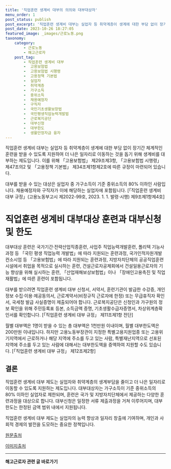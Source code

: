```yaml
---
title: '직업훈련 생계비 대부의 의의와 대부대상자'
menu_order: 1
post_status: publish
post_excerpt: '직업훈련 생계비 대부는 실업자 등 취약계층이 생계에 대한 부담 없이 장기간 체계적인 훈련을 받을 수 있도록 지원하여 더 나은 일자리로 이동하는 것을 돕기 위해 생계비를 대부하는 제도입니다. 이를 위해  고용보험법  제29조제3항,  고용보험법 시행령  제47조의2 및  고용정책 기본법  제34조제1항제2호에 따른 규정이 마련되어 있습니다.'
post_date: 2023-10-26 18:27:05
featured_image: _images/근로노동.png
taxonomy:
    category:
        - 근로노동
        - 해고근로자
    post_tag:
        - 직업훈련 생계비 대부
        -  고용보험법
        -  고용보험법 시행령
        -  고용정책 기본법
        -  실업자
        -  취약계층
        -  가구소득
        -  중위소득
        -  채용예정자
        -  구직자
        -  국민기초생활보장법
        -  국민평생직업능력개발법
        -  근로복지공단
        -  대부신청
        -  대부한도
        -  생활안정자금 융자
---
```



직업훈련 생계비 대부는 실업자 등 취약계층이 생계에 대한 부담 없이 장기간 체계적인 훈련을 받을 수 있도록 지원하여 더 나은 일자리로 이동하는 것을 돕기 위해 생계비를 대부하는 제도입니다. 이를 위해 「고용보험법」 제29조제3항, 「고용보험법 시행령」 제47조의2 및 「고용정책 기본법」 제34조제1항제2호에 따른 규정이 마련되어 있습니다.

대부를 받을 수 있는 대상은 실업자 중 가구소득이 기준 중위소득의 80% 이하인 사람입니다. 채용예정자와 구직자가 이에 해당하는 실업자에 포함됩니다. [「직업훈련 생계비 대부 규정」(고용노동부고시 제2022-99호, 2023. 1. 1. 발령·시행) 제9조제1항제4호]

# 직업훈련 생계비 대부대상 훈련과 대부신청 및 한도

대부대상 훈련은 국가기간·전략산업직종훈련, 사업주 직업능력개발훈련, 폴리텍 기능사 과정 등 「국민 평생 직업능력 개발법」에 따라 지원되는 훈련과정, 국가인적자원개발컨소시엄 등 「고용보험법」에 따라 지원되는 훈련과정, 지방자치단체의 공공직업훈련시설에서 취업을 목적으로 실시하는 훈련, 건설근로자공제회에서 건설일용근로자의 기능 향상을 위해 실시하는 훈련, 「산업재해보상보험법」이나 「장애인고용촉진 및 직업재활법」에 따른 훈련이 포함됩니다.

대부를 받으려면 직업훈련 생계비 대부 신청서, 서약서, 훈련기관이 발급한 수강증, 개인정보 수집·이용·제공동의서, 근로계약서(비정규직 근로자에 한정) 또는 무급휴직자 확인서, 국세청 발급 사실증명이 제출되어야 합니다. 근로복지공단은 신청인과 가구원의 정보 확인을 위해 주민등록표 등본, 소득금액 증명, 기초생활수급자증명서, 차상위계층확인서를 확인합니다. [「직업훈련 생계비 대부 규정」 제11조제1항 전단]

월별 대부액은 1명이 받을 수 있는 총 대부액은 1천만원 이내이며, 월별 대부한도액은 200만원 이내입니다. 하지만 고용노동부장관이 지정한 특별고용지원업종 또는 고용위기지역에서 근로하거나 해당 지역에 주소를 두고 있는 사람, 특별재난지역으로 선포된 지역에 주소를 두고 있는 사람에 대해서는 대부한도액을 증액하여 지원할 수도 있습니다.  [「직업훈련 생계비 대부 규정」 제12조제2항]

## 결론


직업훈련 생계비 대부 제도는 실업자와 취약계층의 생계부담을 줄이고 더 나은 일자리로 이동할 수 있도록 지원하는 제도입니다. 대부대상자는 가구소득이 기준 중위소득의 80% 이하인 실업자로 제한되며, 훈련은 국가 및 지방자치단체에서 제공하는 다양한 훈련과정을 대상으로 합니다. 대부신청은 일정한 서류 제출과정을 거쳐 이루어지며, 대부한도는 한정된 금액 범위 내에서 지원됩니다.

직업훈련 생계비 대부 제도는 실업자의 능력 향상과 일자리 창출에 기여하며, 개인과 사회적 경제의 발전을 도모하는 중요한 정책입니다.

[원문출처](link)

[이미지출처](link)
<!-- wp:separator -->
<hr class="wp-block-separator has-alpha-channel-opacity"/>
<!-- /wp:separator -->

<!-- wp:group {"backgroundColor":"base","layout":{"type":"constrained"}} -->
<div class="wp-block-group has-base-background-color has-background"><!-- wp:paragraph {"align":"center","fontSize":"medium"} -->
<p class="has-text-align-center has-large-font-size"><strong>해고근로자 관련 글 바로가기</strong></p>
<!-- /wp:paragraph -->


<!-- wp:latest-posts
{"categories":[{"id":12660,"count":19,"description":"","link":"https://uknowlaw.com/category/%ed%95%b4%ea%b3%a0%ea%b7%bc%eb%a1%9c%ec%9e%90/","name":"해고근로자","slug":"해고근로자","taxonomy":"category","parent":0,"meta":[],"_links":{"self":[{"href":"https://uknowlaw.com/wp-json/wp/v2/categories/12660"}],"collection":[{"href":"https://uknowlaw.com/wp-json/wp/v2/categories"}],"about":[{"href":"https://uknowlaw.com/wp-json/wp/v2/taxonomies/category"}],"wp:post_type":[{"href":"https://uknowlaw.com/wp-json/wp/v2/posts?categories=12660"}],"curies":[{"name":"wp","href":"https://api.w.org/{rel}","templated":true}]}}]} /--></div>
<!-- /wp:group -->